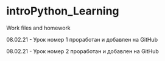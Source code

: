 # introPython_Learning
Work files and homework


08.02.21 - Урок номер 1 проработан и добавлен на GitHub

08.02.21 - Урок номер 2 проработан и добавлен на GitHub
